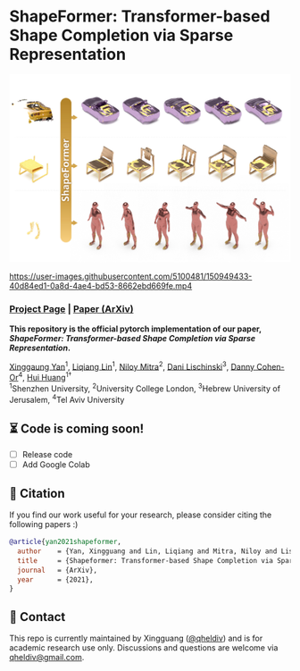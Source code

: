 # ShapeFormer: Transformer-based Shape Completion via Sparse Representation

<img src='assets/teaser.jpg'/>

https://user-images.githubusercontent.com/5100481/150949433-40d84ed1-0a8d-4ae4-bd53-8662ebd669fe.mp4

### [Project Page](https://shapeformer.github.io/) | [Paper (ArXiv)](https://arxiv.org/pdf/)
<!-- | [Pre-trained Models](https://www.dropbox.com/s/we886b1fqf2qyrs/ckpts_ICT.zip?dl=0) :fire: |  -->

**This repository is the official pytorch implementation of our paper, *ShapeFormer: Transformer-based Shape Completion via Sparse Representation*.**

[Xinggaung Yan](http://yanxg.art)<sup>1</sup>,
[Liqiang Lin](https://vcc.tech/people-4)<sup>1</sup>,
[Niloy Mitra](http://www0.cs.ucl.ac.uk/staff/n.mitra/)<sup>2</sup>,
[Dani Lischinski](https://www.cs.huji.ac.il/~danix/)<sup>3</sup>,
[Danny Cohen-Or](https://danielcohenor.com/)<sup>4</sup>,
[Hui Huang](https://vcc.tech/~huihuang)<sup>1†</sup> <br>
<sup>1</sup>Shenzhen University, <sup>2</sup>University College London, <sup>3</sup>Hebrew University of Jerusalem, <sup>4</sup>Tel Aviv University


## :hourglass_flowing_sand: Code is coming soon!
- [ ] Release code
- [ ] Add Google Colab

## :notebook_with_decorative_cover: Citation

If you find our work useful for your research, please consider citing the following papers :)

```bibtex
@article{yan2021shapeformer,
  author    = {Yan, Xingguang and Lin, Liqiang and Mitra, Niloy and Lischinski, Dani and Cohen-Or, Danny and Huang, Hui},
  title     = {Shapeformer: Transformer-based Shape Completion via Sparse Representation},
  journal   = {ArXiv},
  year      = {2021},
}
```

## 

## :email: Contact

This repo is currently maintained by Xingguang ([@qheldiv](https://github.com/qheldiv)) and is for academic research use only. Discussions and questions are welcome via qheldiv@gmail.com. 
